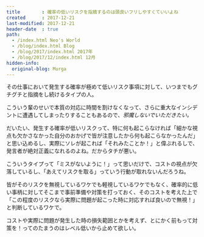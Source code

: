 ```yaml
---
title        : 確率の低いリスクを指摘するのは頭良いフリしやすくていいよね
created      : 2017-12-21
last-modified: 2017-12-21
header-date  : true
path:
  - /index.html Neo's World
  - /blog/index.html Blog
  - /blog/2017/index.html 2017年
  - /blog/2017/12/index.html 12月
hidden-info:
  original-blog: Murga
---
```


その仕事において発生する確率が極めて低いリスク事項に対して、いつまでもグチグチと指摘をし続けるタイプの人。

こういう輩のせいで本質の対応に時間を割けなくなって、さらに重大なインシデントに遭遇してしまったりすることもあるので、_邪魔しないでいただきたい。_

だいたい、発生する確率が低いリスクって、特に何も起こらなければ「細かな視点も欠かさなかった自分のおかげで皆が注意したから何も起こらなかったんだ」と思い込めるし、実際にソレが起これば「それみたことか！」と偉ぶれるしで、発言者が絶対正義になれるのよね。だからタチが悪い。

こういうタイプって「ミスがないように！」って思いだけで、コストの視点が欠落しているし、「あえてリスクを取る」っていう行動が取れないんだろうね。

皆がそのリスクを無視しているワケでも軽視しているワケでもなく、確率的に低い事柄に対してそこまで事前準備や対策を打っておく、そのコストを考えた上で「この程度のリスクなら実際に問題が起こった時に対応すれば良いので無視！」と判断しているワケで。

コストや実際に問題が発生した時の損失範囲とかを考えず、とにかく前もって対策を！ってのたまうのはレベル低いから止めて欲しい。
